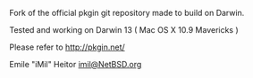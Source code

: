 Fork of the official pkgin git repository made to build on Darwin.

Tested and working on Darwin 13 ( Mac OS X 10.9 Mavericks )

Please refer to http://pkgin.net/

Emile "iMil" Heitor <imil@NetBSD.org>
